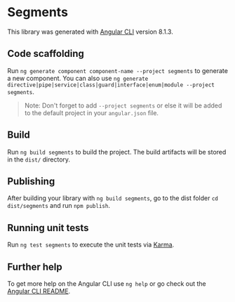# Segments

This library was generated with [Angular CLI](https://github.com/angular/angular-cli) version 8.1.3.

## Code scaffolding

Run `ng generate component component-name --project segments` to generate a new component. You can also use `ng generate directive|pipe|service|class|guard|interface|enum|module --project segments`.
> Note: Don't forget to add `--project segments` or else it will be added to the default project in your `angular.json` file. 

## Build

Run `ng build segments` to build the project. The build artifacts will be stored in the `dist/` directory.

## Publishing

After building your library with `ng build segments`, go to the dist folder `cd dist/segments` and run `npm publish`.

## Running unit tests

Run `ng test segments` to execute the unit tests via [Karma](https://karma-runner.github.io).

## Further help

To get more help on the Angular CLI use `ng help` or go check out the [Angular CLI README](https://github.com/angular/angular-cli/blob/master/README.md).
